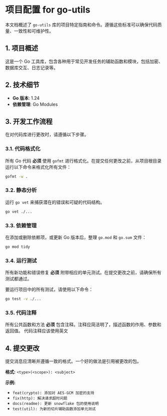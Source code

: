 # 项目配置 for go-utils

本文档概述了 `go-utils` 库的项目特定指南和命令。遵循这些标准可以确保代码质量、一致性和可维护性。

## 1. 项目概述

这是一个 Go 工具库，包含各种用于常见开发任务的辅助函数和模块，包括加密、数据库交互、日志记录等。

## 2. 技术细节

- **Go 版本**: 1.24
- **依赖管理**: Go Modules

## 3. 开发工作流程

在对代码库进行更改时，请遵循以下步骤。

### 3.1. 代码格式化

所有 Go 代码 **必须** 使用 `gofmt` 进行格式化。在提交任何更改之前，从项目根目录运行以下命令来格式化所有文件：

```bash
gofmt -w .
```

### 3.2. 静态分析

运行 `go vet` 来捕获潜在的错误和可疑的代码结构。

```bash
go vet ./...
```

### 3.3. 依赖管理

在添加或删除依赖项，或更新 Go 版本后，整理 `go.mod` 和 `go.sum` 文件：

```bash
go mod tidy
```

### 3.4. 运行测试

所有新功能和错误修复 **必须** 附带相应的单元测试。在提交更改之前，请确保所有测试都通过。

要运行项目中的所有测试，请使用以下命令：

```bash
go test -v ./...
```

### 3.5. 代码注释

所有公共函数和方法 **必须** 包含注释。注释应简洁明了，描述函数的作用、参数和返回值。
代码注释应该使用英文


## 4. 提交更改

提交消息应清晰并遵循一致的格式。一个好的做法是引用被更改的包。

**格式:**
`<type>(<scope>): <subject>`

**示例:**

- `feat(crypto): 添加对 AES-GCM 加密的支持`
- `fix(http): 解决请求超时问题`
- `docs(readme): 更新 snowflake 包的使用说明`
- `test(util): 为新的切片辅助函数添加单元测试`